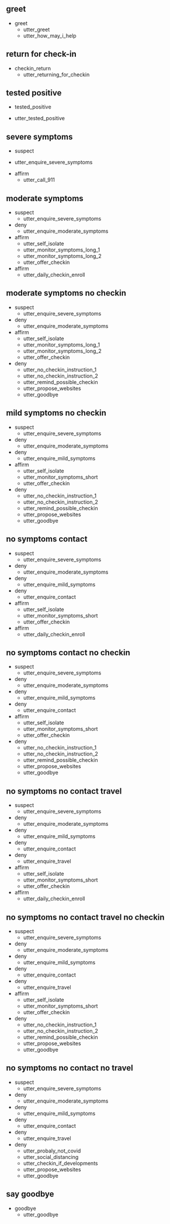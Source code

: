 ## greet
* greet
  - utter_greet
  - utter_how_may_i_help

## return for check-in
* checkin_return
  - utter_returning_for_checkin

## tested positive
* tested_positive
 - utter_tested_positive

## severe symptoms
* suspect
 - utter_enquire_severe_symptoms
* affirm
  - utter_call_911

## moderate symptoms
* suspect
  - utter_enquire_severe_symptoms
* deny
  - utter_enquire_moderate_symptoms
* affirm
  - utter_self_isolate
  - utter_monitor_symptoms_long_1
  - utter_monitor_symptoms_long_2
  - utter_offer_checkin
* affirm
  - utter_daily_checkin_enroll

## moderate symptoms no checkin
* suspect
  - utter_enquire_severe_symptoms
* deny
  - utter_enquire_moderate_symptoms
* affirm
  - utter_self_isolate
  - utter_monitor_symptoms_long_1
  - utter_monitor_symptoms_long_2
  - utter_offer_checkin
* deny
  - utter_no_checkin_instruction_1
  - utter_no_checkin_instruction_2
  - utter_remind_possible_checkin
  - utter_propose_websites
  - utter_goodbye

## mild symptoms no checkin
* suspect
  - utter_enquire_severe_symptoms
* deny
  - utter_enquire_moderate_symptoms
* deny
  - utter_enquire_mild_symptoms
* affirm
  - utter_self_isolate
  - utter_monitor_symptoms_short
  - utter_offer_checkin
* deny
  - utter_no_checkin_instruction_1
  - utter_no_checkin_instruction_2
  - utter_remind_possible_checkin
  - utter_propose_websites
  - utter_goodbye

## no symptoms contact
* suspect
  - utter_enquire_severe_symptoms
* deny
  - utter_enquire_moderate_symptoms
* deny
  - utter_enquire_mild_symptoms
* deny
  - utter_enquire_contact
* affirm
  - utter_self_isolate
  - utter_monitor_symptoms_short
  - utter_offer_checkin
* affirm
  - utter_daily_checkin_enroll

## no symptoms contact no checkin
* suspect
  - utter_enquire_severe_symptoms
* deny
  - utter_enquire_moderate_symptoms
* deny
  - utter_enquire_mild_symptoms
* deny
  - utter_enquire_contact
* affirm
  - utter_self_isolate
  - utter_monitor_symptoms_short
  - utter_offer_checkin
* deny
  - utter_no_checkin_instruction_1
  - utter_no_checkin_instruction_2
  - utter_remind_possible_checkin
  - utter_propose_websites
  - utter_goodbye

## no symptoms no contact travel
* suspect
  - utter_enquire_severe_symptoms
* deny
  - utter_enquire_moderate_symptoms
* deny
  - utter_enquire_mild_symptoms
* deny
  - utter_enquire_contact
* deny
  - utter_enquire_travel
* affirm
  - utter_self_isolate
  - utter_monitor_symptoms_short
  - utter_offer_checkin
* affirm
  - utter_daily_checkin_enroll

## no symptoms no contact travel no checkin
* suspect
  - utter_enquire_severe_symptoms
* deny
  - utter_enquire_moderate_symptoms
* deny
  - utter_enquire_mild_symptoms
* deny
  - utter_enquire_contact
* deny
  - utter_enquire_travel
* affirm
  - utter_self_isolate
  - utter_monitor_symptoms_short
  - utter_offer_checkin
* deny
  - utter_no_checkin_instruction_1
  - utter_no_checkin_instruction_2
  - utter_remind_possible_checkin
  - utter_propose_websites
  - utter_goodbye

## no symptoms no contact no travel
* suspect
  - utter_enquire_severe_symptoms
* deny
  - utter_enquire_moderate_symptoms
* deny
  - utter_enquire_mild_symptoms
* deny
  - utter_enquire_contact
* deny
  - utter_enquire_travel
* deny
  - utter_probaly_not_covid
  - utter_social_distancing
  - utter_checkin_if_developments
  - utter_propose_websites
  - utter_goodbye

## say goodbye
* goodbye
  - utter_goodbye
